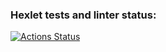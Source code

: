 ### Hexlet tests and linter status:
[![Actions Status](https://github.com/Karzoug/php-project-lvl3/workflows/hexlet-check/badge.svg)](https://github.com/Karzoug/php-project-lvl3/actions)
